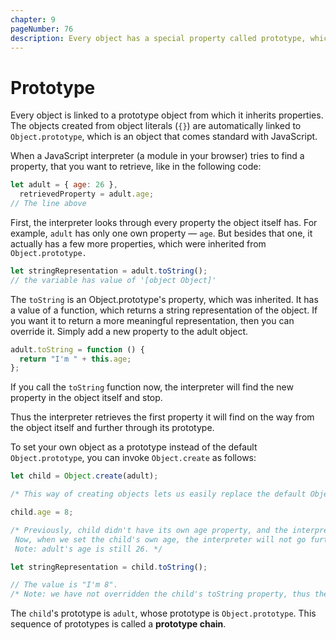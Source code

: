 ```yaml
---
chapter: 9
pageNumber: 76
description: Every object has a special property called prototype, which is a reference to another object. The prototype property is an essential part of the prototype-based inheritance system in JavaScript, and it allows objects to inherit properties and methods from other objects. 
---
```

# Prototype

Every object is linked to a prototype object from which it inherits properties. The objects created from object literals (`{}`) are automatically linked to `Object.prototype`, which is an object that comes standard with JavaScript.

When a JavaScript interpreter (a module in your browser) tries to find a property, that you want to retrieve, like in the following code:

```javascript
let adult = { age: 26 },
  retrievedProperty = adult.age;
// The line above
```

First, the interpreter looks through every property the object itself has. For example, `adult` has only one own property — `age`. But besides that one, it actually has a few more properties, which were inherited from `Object.prototype.`

```javascript
let stringRepresentation = adult.toString();
// the variable has value of '[object Object]'
```

The `toString` is an Object.prototype's property, which was inherited. It has a value of a function, which returns a string representation of the object. If you want it to return a more meaningful representation, then you can override it. Simply add a new property to the adult object.

```javascript
adult.toString = function () {
  return "I'm " + this.age;
};
```

If you call the `toString` function now, the interpreter will find the new property in the object itself and stop.

Thus the interpreter retrieves the first property it will find on the way from the object itself and further through its prototype.

To set your own object as a prototype instead of the default `Object.prototype`, you can invoke `Object.create` as follows:

```javascript
let child = Object.create(adult);

/* This way of creating objects lets us easily replace the default Object.prototype with the one we want. In this case, the child's prototype is the adult object. */

child.age = 8;

/* Previously, child didn't have its own age property, and the interpreter had to look further to the child's prototype to find it.
 Now, when we set the child's own age, the interpreter will not go further.
 Note: adult's age is still 26. */

let stringRepresentation = child.toString();

// The value is "I'm 8".
/* Note: we have not overridden the child's toString property, thus the adult's method will be invoked. If adult did not have toString property, then Object.prototype's toString method would be invoked, and we would get "[object Object]" instead of "I'm 8" */
```

The `child`'s prototype is `adult`, whose prototype is `Object.prototype`. This sequence of prototypes is called a  **prototype chain**.
